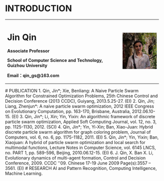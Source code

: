 # INTRODUCTION
<table border="0">
  <tr>
    <td width="75%">
      <h1>Jin Qin</h1>
      <p><b>Associate Professor</b></p>
      <p><b>School of Computer Science and Technology, Guizhou University</b></p>
      <p><b>Email：qin_gs@163.com</b></p>
    </td>
    <td width="25%">
      <img src="/2.jpg" width="100%">      
    </td>
  </tr>
</table>
# PUBLICATION
1. Qin, Jin*; Xie, Benliang: A Naive Particle Swarm Algorithm for Constrained Optimization Problems, 25th Chinese Control and Decision Conference (2013 CCDC), Guiyang, 2013.5.25-27. (EI)
2. Qin, Jin; Liang, Zhenjun*: A naive particle swarm optimization, 2012 IEEE Congress on Evolutionary Computation, pp. 163-170, Brisbane, Australia, 2012.06.10-15. (EI)
3. Qin, Jin*; Li, Xin; Yin, Yixin: An algorithmic framework of discrete particle swarm optimization, Applied Soft Computing Journal, vol. 12, no. 3, pp. 1125-1130, 2012. (SCI)
4. Qin, Jin*; Yin, Yi-Xin; Ban, Xiao-Juan: Hybrid discrete particle swarm algorithm for graph coloring problem, Journal of Computers, vol. 6, no. 6, pp. 1175-1182, 2011. (EI)
5. Qin, Jin*; Yin, Yixin; Ban, Xiaojuan: A hybrid of particle swarm optimization and local search for multimodal functions, Lecture Notes in Computer Science, vol. 6145 LNCS, no. PART 1, pp. 589-596, Beijing, 2010.06.12-15. (EI)
6. J. Qin, X. Ban X. Li, Evolutionary dynamics of multi-agent formation, Control and Decision Conference, 2009. CCDC ''09. Chinese 17-19 June 2009 Page(s):3557 – 3561. (EI)
# RESEARCH
AI and Pattern Recognition, Computing Intelligence, Machine Learning.
